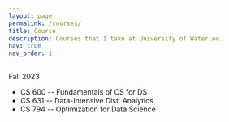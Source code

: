 ```yaml
---
layout: page
permalink: /courses/
title: Course
description: Courses that I take at University of Waterloo. 
nav: true
nav_order: 1
---
```


Fall 2023
* CS 600 -- Fundamentals of CS for DS
* CS 631 -- Data-Intensive Dist. Analytics
* CS 794 -- Optimization for Data Science